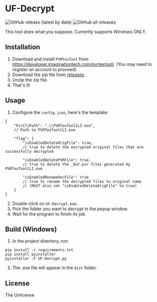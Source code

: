 # UF-Decrypt

![GitHub release (latest by date)](https://img.shields.io/github/v/release/electron-shaders/UF-Decrypt)
![GitHub all releases](https://img.shields.io/github/downloads/electron-shaders/UF-Decrypt/total)

This tool does what you suppose. Currently supports Windows ONLY.

## Installation

1. Download and install `PVRTexTool` from https://developer.imaginationtech.com/pvrtextool/. (You may need to register an account to proceed)
2. Download the zip file from [releases](https://github.com/electron-shaders/UF-Decrypt/releases/latest).
3. Unzip the zip file.
4. That's it!

## Usage

1. Configure the `config.json`, here's the template:
```json5
{
    "PvrCliPath": ".\\PVRTexToolCLI.exe",
    // Path to PVRTexToolCLI.exe

    "flag": {
        "isEnabledDeleteOrigFile": true,
        // true to delete the encrypted original files that are successfully decrypted

        "isEnabledDeletePVRFile": true,
        // true to delete the _Out.pvr files generated by PVRTexToolCLI.exe

        "isEnabledRenameDecFile": true
        // true to rename the decrypted files to original name
        // (MUST also set "isEnabledDeleteOrigFile" to true)
    }
}
```

2. Double-click on `UF-Decrypt.exe`.
3. Pick the folder you want to decrypt in the popup window.
4. Wait for the program to finish its job.

## Build (Windows)

1. In the project directory, run:
```
pip install -r requirements.txt
pip install pyinstaller
pyinstaller -F UF-Decrypt.py
```

2. The .exe file will appear in the `dist` folder.

## License

The Unlicense
